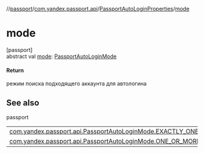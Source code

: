 //[passport](../../../index.md)/[com.yandex.passport.api](../index.md)/[PassportAutoLoginProperties](index.md)/[mode](mode.md)

# mode

[passport]\
abstract val [mode](mode.md): [PassportAutoLoginMode](../-passport-auto-login-mode/index.md)

#### Return

режим поиска подходящего аккаунта для автологина

## See also

passport

| | |
|---|---|
| [com.yandex.passport.api.PassportAutoLoginMode.EXACTLY_ONE_ACCOUNT](../-passport-auto-login-mode/-e-x-a-c-t-l-y_-o-n-e_-a-c-c-o-u-n-t/index.md) |  |
| [com.yandex.passport.api.PassportAutoLoginMode.ONE_OR_MORE_ACCOUNT](../-passport-auto-login-mode/-o-n-e_-o-r_-m-o-r-e_-a-c-c-o-u-n-t/index.md) |  |

